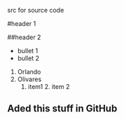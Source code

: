 src for source code

#header 1

##header 2

- bullet 1
- bullet 2

1. Orlando
2. Olivares
   1. item1
      2. item 2

## Aded this stuff in GitHub
